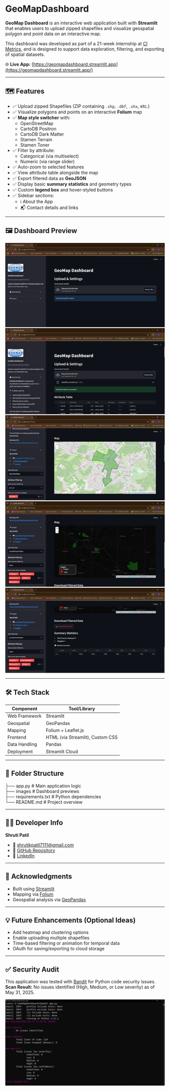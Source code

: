 # GeoMapDashboard

**GeoMap Dashboard** is an interactive web application built with **Streamlit** that enables users to upload zipped shapefiles and visualize geospatial polygon and point data on an interactive map.

This dashboard was developed as part of a 21-week internship at [CI Metrics](https://www.ci-metrics.com), and is designed to support data exploration, filtering, and exporting of spatial datasets.

🌐 **Live App:** [https://geomapdashboard.streamlit.app](https://geomapdashboard.streamlit.app/)

---

## 🗺️ Features

- ✅ Upload zipped Shapefiles (ZIP containing `.shp`, `.dbf`, `.shx`, etc.)
- ✅ Visualize polygons and points on an interactive **Folium** map
- ✅ **Map style switcher** with:
  - OpenStreetMap
  - CartoDB Positron
  - CartoDB Dark Matter
  - Stamen Terrain
  - Stamen Toner
- ✅ Filter by attribute:
  - Categorical (via multiselect)
  - Numeric (via range slider)
- ✅ Auto-zoom to selected features
- ✅ View attribute table alongside the map
- ✅ Export filtered data as **GeoJSON**
- ✅ Display basic **summary statistics** and geometry types
- ✅ Custom **legend box** and hover-styled buttons
- ✅ Sidebar sections:
  - ℹ️ About the App
  - 📬 Contact details and links

---

## 🖼️ Dashboard Preview

![GeoMap Dashboard UI](images/dashboard_preview.png)
![Uploaded File](images/uploaded_file.png)
![Map](images/map.png)
![Multiselected Values](images/values.png)
![Download GeoJSON & Statistics](images/stat.png)

---

## 🛠️ Tech Stack

| Component      | Tool/Library           |
|----------------|------------------------|
| Web Framework  | Streamlit              |
| Geospatial     | GeoPandas              |
| Mapping        | Folium + Leaflet.js    |
| Frontend       | HTML (via Streamlit), Custom CSS |
| Data Handling  | Pandas                 |
| Deployment     | Streamlit Cloud        |

---

## 📁 Folder Structure
├── app.py                  # Main application logic  
├── images                  # Dashboard previews  
├── requirements.txt        # Python dependencies  
└── README.md               # Project overview

---

## 👩‍💻 Developer Info  
**Shruti Patil**  
- 📧 shrutikpatil7111@gmail.com  
- 🔗 [GitHub Repository](https://github.com/ShrutiPatil7111/GeoMapDashboard)  
- 🔗 [LinkedIn](https://www.linkedin.com/in/shrutipatil71/)

---

## 📌 Acknowledgments  
- Built using [Streamlit](https://streamlit.io/)  
- Mapping via [Folium](https://python-visualization.github.io/folium/)  
- Geospatial analysis via [GeoPandas](https://geopandas.org/)

---

## 💡 Future Enhancements (Optional Ideas)  
- Add heatmap and clustering options  
- Enable uploading multiple shapefiles  
- Time-based filtering or animation for temporal data  
- OAuth for saving/exporting to cloud storage

---

## ✅ Security Audit

This application was tested with [Bandit](https://bandit.readthedocs.io/) for Python code security issues.  
**Scan Result:** No issues identified (High, Medium, or Low severity) as of May 31, 2025.

![Proof](images/bandit.png)
